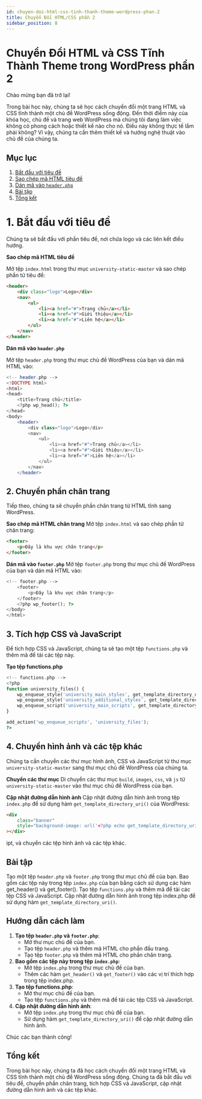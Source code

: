 ```yaml
---
id: chuyen-doi-html-css-tinh-thanh-theme-wordpress-phan-2
title: Chuyển Đổi HTML/CSS phần 2
sidebar_position: 8
---
```


# Chuyển Đổi HTML và CSS Tĩnh Thành Theme trong WordPress phần 2

Chào mừng bạn đã trở lại!

Trong bài học này, chúng ta sẽ học cách chuyển đổi một trang HTML và CSS tĩnh thành một chủ đề WordPress sống động. Đến thời điểm này của khóa học, chủ đề và trang web WordPress mà chúng tôi đang làm việc không có phong cách hoặc thiết kế nào cho nó. Điều này không thực tế lắm phải không? Vì vậy, chúng ta cần thêm thiết kế và hướng nghệ thuật vào chủ đề của chúng ta.

## Mục lục

1. [Bắt đầu với tiêu đề](#bắt-đầu-với-tiêu-đề)
2. [Sao chép mã HTML tiêu đề](#sao-chép-mã-html-tiêu-đề)
3. [Dán mã vào `header.php`](#dán-mã-vào-headerphp)
4. [Bài tập](#bài-tập)
5. [Tổng kết](#tổng-kết)

# 1. Bắt đầu với tiêu đề

Chúng ta sẽ bắt đầu với phần tiêu đề, nơi chứa logo và các liên kết điều hướng.

<strong>Sao chép mã HTML tiêu đề</strong>

Mở tệp `index.html` trong thư mục `university-static-master` và sao chép phần tử tiêu đề:

```html
<header>
    <div class="logo">Logo</div>
    <nav>
        <ul>
            <li><a href="#">Trang chủ</a></li>
            <li><a href="#">Giới thiệu</a></li>
            <li><a href="#">Liên hệ</a></li>
        </ul>
    </nav>
</header>
```

<strong>Dán mã vào `header.php`</strong>

Mở tệp `header.php` trong thư mục chủ đề WordPress của bạn và dán mã HTML vào:

```php
<!-- header.php -->
<!DOCTYPE html>
<html>
<head>
    <title>Trang chủ</title>
    <?php wp_head(); ?>
</head>
<body>
    <header>
        <div class="logo">Logo</div>
        <nav>
            <ul>
                <li><a href="#">Trang chủ</a></li>
                <li><a href="#">Giới thiệu</a></li>
                <li><a href="#">Liên hệ</a></li>
            </ul>
        </nav>
    </header>
```

## 2. Chuyển phần chân trang

Tiếp theo, chúng ta sẽ chuyển phần chân trang từ HTML tĩnh sang WordPress.

<strong>Sao chép mã HTML chân trang</strong>
Mở tệp `index.html` và sao chép phần tử chân trang:

```html
<footer>
    <p>Đây là khu vực chân trang</p>
</footer>
```

<strong>Dán mã vào `footer.php`</strong>
Mở tệp `footer.php` trong thư mục chủ đề WordPress của bạn và dán mã HTML vào:

```php
<!-- footer.php -->
    <footer>
        <p>Đây là khu vực chân trang</p>
    </footer>
    <?php wp_footer(); ?>
</body>
</html>
```

## 3. Tích hợp CSS và JavaScript

Để tích hợp CSS và JavaScript, chúng ta sẽ tạo một tệp `functions.php` và thêm mã để tải các tệp này.

<strong>Tạo tệp functions.php</strong>

```php
<!-- functions.php -->
<?php
function university_files() {
    wp_enqueue_style('university_main_styles', get_template_directory_uri() . '/build/css/style-index.css');
    wp_enqueue_style('university_additional_styles', get_template_directory_uri() . '/build/css/style-additional.css');
    wp_enqueue_script('university_main_scripts', get_template_directory_uri() . '/build/js/index.js', array('jquery'), '1.0', true);
}

add_action('wp_enqueue_scripts', 'university_files');
?>
```

## 4. Chuyển hình ảnh và các tệp khác

Chúng ta cần chuyển các thư mục hình ảnh, CSS và JavaScript từ thư mục `university-static-master` sang thư mục chủ đề WordPress của chúng ta.

<strong>Chuyển các thư mục</strong>
Di chuyển các thư mục `build`, `images`, `css`, và `js` từ `university-static-master` vào thư mục chủ đề WordPress của bạn.

<strong>Cập nhật đường dẫn hình ảnh</strong>
Cập nhật đường dẫn hình ảnh trong tệp `index.php` để sử dụng hàm `get_template_directory_uri()` của WordPress:

```html
<div
    class="banner"
    style="background-image: url('<?php echo get_template_directory_uri(); ?>/images/library-hero.jpg');"
></div>
```

ipt, và chuyển các tệp hình ảnh và các tệp khác.

## Bài tập

Tạo một tệp `header.php` và `footer.php` trong thư mục chủ đề của bạn.
Bao gồm các tệp này trong tệp `index.php` của bạn bằng cách sử dụng các hàm get_header() và get_footer().
Tạo tệp `functions.php` và thêm mã để tải các tệp CSS và JavaScript.
Cập nhật đường dẫn hình ảnh trong tệp index.php để sử dụng hàm `get_template_directory_uri()`.

## Hướng dẫn cách làm

1. <strong>Tạo tệp `header.php` và `footer.php`</strong>:
    - Mở thư mục chủ đề của bạn.
    - Tạo tệp `header.php` và thêm mã HTML cho phần đầu trang.
    - Tạo tệp `footer.php` và thêm mã HTML cho phần chân trang.
2. <strong>Bao gồm các tệp này trong tệp `index.php`</strong>:
    - Mở tệp `index.php` trong thư mục chủ đề của bạn.
    - Thêm các hàm `get_header()` và `get_footer()` vào các vị trí thích hợp trong tệp index.php.
3. <strong>Tạo tệp functions.php</strong>:
    - Mở thư mục chủ đề của bạn.
    - Tạo tệp `functions.php` và thêm mã để tải các tệp CSS và JavaScript.
4. <strong>Cập nhật đường dẫn hình ảnh</strong>:
    - Mở tệp `index.php` trong thư mục chủ đề của bạn.
    - Sử dụng hàm `get_template_directory_uri()` để cập nhật đường dẫn hình ảnh.

Chúc các bạn thành công!

## Tổng kết

Trong bài học này, chúng ta đã học cách chuyển đổi một trang HTML và CSS tĩnh thành một chủ đề WordPress sống động. Chúng ta đã bắt đầu với tiêu đề, chuyển phần chân trang, tích hợp CSS và JavaScript, cập nhật đường dẫn hình ảnh và các tệp khác.
